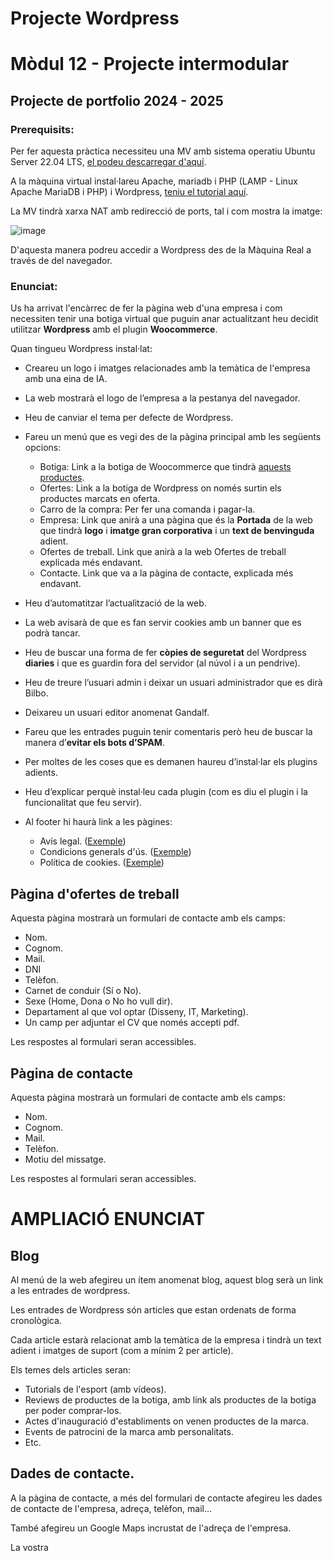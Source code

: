 # Projecte Wordpress

# Mòdul 12 - Projecte intermodular

## Projecte de portfolio 2024 - 2025

### Prerequisits:

Per fer aquesta pràctica necessiteu una MV amb sistema operatiu Ubuntu Server 22.04 LTS, [el podeu descarregar d'aquí](https://releases.ubuntu.com/jammy/).

A la màquina virtual instal·lareu Apache, mariadb i PHP (LAMP - Linux Apache MariaDB i PHP) i Wordpress, [teniu el tutorial aquí](https://dungeonofbits.com/category/wordpress.html).

La MV tindrà xarxa NAT amb redirecció de ports, tal i com mostra la imatge:

![image](https://github.com/user-attachments/assets/d3482ae9-bd73-42e3-96fb-c1c75146f752)

D'aquesta manera podreu accedir a Wordpress des de la Màquina Real a través de del navegador. 

### Enunciat:

Us ha arrivat l'encàrrec de fer la pàgina web d'una empresa i com necessiten tenir una botiga virtual que puguin anar actualitzant heu decidit utilitzar **Wordpress** amb el plugin **Woocommerce**.

Quan tingueu Wordpress instal·lat:

- Creareu un logo i imatges relacionades amb la temàtica de l'empresa amb una eina de IA.
- La web mostrarà el logo de l’empresa a la pestanya del navegador.
- Heu de canviar el tema per defecte de Wordpress.
- Fareu un menú que es vegi des de la pàgina principal amb les següents opcions:
  - Botiga: Link a la botiga de Woocommerce que tindrà [aquests productes](productes.md).
  - Ofertes: Link a la botiga de Wordpress on només surtin els productes marcats en oferta.
  - Carro de la compra: Per fer una comanda i pagar-la.
  - Empresa: Link que anirà a una pàgina que és la **Portada** de la web que tindrà **logo** i **imatge gran corporativa** i un **text de benvinguda** adient.
  - Ofertes de treball. Link que anirà a la web Ofertes de treball explicada més endavant.
  - Contacte. Link que va a la pàgina de contacte, explicada més endavant.

- Heu d’automatitzar l’actualització de la web.
- La web avisarà de que es fan servir cookies amb un banner que es podrà tancar.
- Heu de buscar una forma de fer **còpies de seguretat** del Wordpress **diaries** i que es guardin fora del servidor (al núvol i a un pendrive).
- Heu de treure l’usuari admin i deixar un usuari administrador que es dirà Bilbo.
- Deixareu un usuari editor anomenat Gandalf.
- Fareu que les entrades puguin tenir comentaris però heu de buscar la manera d’**evitar els bots d’SPAM**.
- Per moltes de les coses que es demanen haureu d’instal·lar els plugins adients.
- Heu d’explicar perquè instal·leu cada plugin (com es diu el plugin i la funcionalitat que feu servir).
- Al footer hi haurà link a les pàgines:
  - Avís legal. ([Exemple](https://textos-legales.edgartamarit.com/plantilla-aviso-legal-condiciones-generales-uso/))
  - Condicions generals d'ús. ([Exemple](https://textos-legales.edgartamarit.com/plantilla-aviso-legal-condiciones-generales-uso/))
  - Política de cookies. ([Exemple](https://textos-legales.edgartamarit.com/plantilla-politica-cookies-pagina-web/))

## Pàgina d'ofertes de treball

Aquesta pàgina mostrarà un formulari de contacte amb els camps:
- Nom.
- Cognom.
- Mail.
- DNI
- Telèfon.
- Carnet de conduir (Sí o No).
- Sexe (Home, Dona o No ho vull dir).
- Departament al que vol optar (Disseny, IT, Marketing).
- Un camp per adjuntar el CV que només accepti pdf.

Les respostes al formulari seran accessibles.

## Pàgina de contacte

Aquesta pàgina mostrarà un formulari de contacte amb els camps:

- Nom.
- Cognom.
- Mail.
- Telèfon.
- Motiu del missatge.

Les respostes al formulari seran accessibles.

# AMPLIACIÓ ENUNCIAT

## Blog 

Al menú de la web afegireu un ítem anomenat blog, aquest blog serà un link a les entrades de wordpress.

Les entrades de Wordpress són articles que estan ordenats de forma cronològica.

Cada article estarà relacionat amb la temàtica de la empresa i tindrà un text adient i imatges de suport (com a mínim 2 per article).

Els temes dels articles seran:

- Tutorials de l'esport (amb vídeos).
- Reviews de productes de la botiga, amb link als productes de la botiga per poder comprar-los.
- Actes d'inauguració d'establiments on venen productes de la marca.
- Events de patrocini de la marca amb personalitats.
- Etc.

## Dades de contacte.

A la pàgina de contacte, a més del formulari de contacte afegireu les dades de contacte de l'empresa, adreça, telèfon, mail...

També afegireu un Google Maps incrustat de l'adreça de l'empresa.


La vostra
